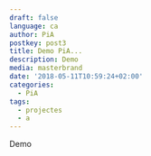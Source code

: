 ```yaml
---
draft: false
language: ca
author: PiA
postkey: post3
title: Demo PiA...
description: Demo
media: masterbrand
date: '2018-05-11T10:59:24+02:00'
categories:
  - PiA
tags:
  - projectes
  - a
---
```

Demo
